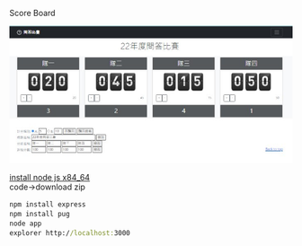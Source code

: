 Score Board

![](https://github.com/eddylin2015/scoreboard/blob/main/img/p1.jpg?raw=true)

[install node js x84_64](https://nodejs.org/en/download/)   
code->download zip   
```cmd
npm install express    
npm install pug     
node app    
explorer http://localhost:3000
```   
